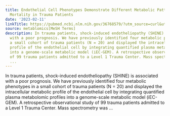 ```yaml
---
title: Endothelial Cell Phenotypes Demonstrate Different Metabolic Patterns and Predict
  Mortality in Trauma Patients
date: '2023-02-11'
linkTitle: https://pubmed.ncbi.nlm.nih.gov/36768579/?utm_source=curl&utm_medium=rss&utm_campaign=pubmed-2&utm_content=1Zkrxt7ktlCbHBXEV3v65xxSnkSWNsJ1A6Fq3gBniKhGfIUslK&fc=20210907212339&ff=20230214201307&v=2.17.9.post6+86293ac
source: metablomics[MeSH Terms]
description: In trauma patients, shock-induced endotheliopathy (SHINE) is associated
  with a poor prognosis. We have previously identified four metabolic phenotypes in
  a small cohort of trauma patients (N = 20) and displayed the intracellular metabolic
  profile of the endothelial cell by integrating quantified plasma metabolomic profiles
  into a genome-scale metabolic model (iEC-GEM). A retrospective observational study
  of 99 trauma patients admitted to a Level 1 Trauma Center. Mass spectrometry was
  ...
---
```

In trauma patients, shock-induced endotheliopathy (SHINE) is associated with a poor prognosis. We have previously identified four metabolic phenotypes in a small cohort of trauma patients (N = 20) and displayed the intracellular metabolic profile of the endothelial cell by integrating quantified plasma metabolomic profiles into a genome-scale metabolic model (iEC-GEM). A retrospective observational study of 99 trauma patients admitted to a Level 1 Trauma Center. Mass spectrometry was ...